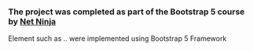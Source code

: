 ### The project was completed as part of the Bootstrap 5 course by [Net Ninja](https://www.youtube.com/@NetNinja)

Element such as .. were implemented using Bootstrap 5 Framework